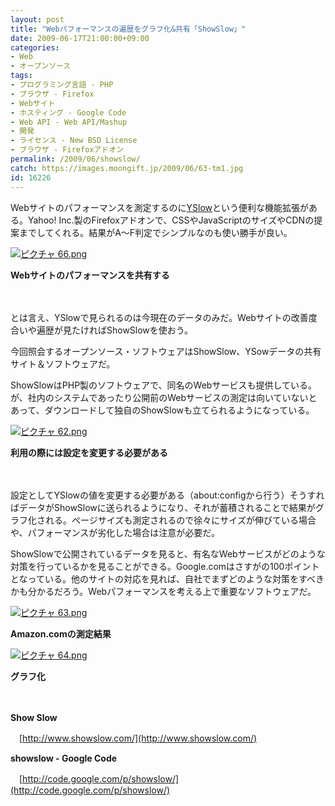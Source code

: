 ```yaml
---
layout: post
title: "Webパフォーマンスの遍歴をグラフ化&共有「ShowSlow」"
date: 2009-06-17T21:00:00+09:00
categories:
- Web
- オープンソース
tags: 
- プログラミング言語 - PHP
- ブラウザ - Firefox
- Webサイト
- ホスティング - Google Code
- Web API - Web API/Mashup
- 開発
- ライセンス - New BSD License
- ブラウザ - Firefoxアドオン
permalink: /2009/06/showslow/
catch: https://images.moongift.jp/2009/06/63-tm1.jpg
id: 16226
---
```

Webサイトのパフォーマンスを測定するのに[YSlow](http://www.moongift.jp/2007/10/yslow/)という便利な機能拡張がある。Yahoo! Inc.製のFirefoxアドオンで、CSSやJavaScriptのサイズやCDNの提案までしてくれる。結果がA〜F判定でシンプルなのも使い勝手が良い。

  

[![ピクチャ 66.png](https://images.moongift.jp/2009/06/66-tm1.jpg)](https://images.moongift.jp/2009/06/661.png)  
  
**Webサイトのパフォーマンスを共有する**

  

　

  

とは言え、YSlowで見られるのは今現在のデータのみだ。Webサイトの改善度合いや遍歴が見たければShowSlowを使おう。

  

今回照会するオープンソース・ソフトウェアはShowSlow、YSowデータの共有サイト＆ソフトウェアだ。

  
<!--more-->

ShowSlowはPHP製のソフトウェアで、同名のWebサービスも提供している。が、社内のシステムであったり公開前のWebサービスの測定は向いていないとあって、ダウンロードして独自のShowSlowも立てられるようになっている。

  

[![ピクチャ 62.png](https://images.moongift.jp/2009/06/62-tm.jpg)](https://images.moongift.jp/2009/06/621.png)  
  
**利用の際には設定を変更する必要がある**

  

　

  

設定としてYSlowの値を変更する必要がある（about:configから行う）そうすればデータがShowSlowに送られるようになり、それが蓄積されることで結果がグラフ化される。ページサイズも測定されるので徐々にサイズが伸びている場合や、パフォーマンスが劣化した場合は注意が必要だ。

  

ShowSlowで公開されているデータを見ると、有名なWebサービスがどのような対策を行っているかを見ることができる。Google.comはさすがの100ポイントとなっている。他のサイトの対応を見れば、自社でまずどのような対策をすべきかも分かるだろう。Webパフォーマンスを考える上で重要なソフトウェアだ。

  

[![ピクチャ 63.png](https://images.moongift.jp/2009/06/63-tm1.jpg)](https://images.moongift.jp/2009/06/631.png)  
  
**Amazon.comの測定結果**

  

[![ピクチャ 64.png](https://images.moongift.jp/2009/06/64-tm.jpg)](https://images.moongift.jp/2009/06/64.png)  
  
**グラフ化**

  

　

  

**Show Slow**  
  
　[http://www.showslow.com/](http://www.showslow.com/)

  

**showslow - Google Code**  
  
　[http://code.google.com/p/showslow/](http://code.google.com/p/showslow/)

  
